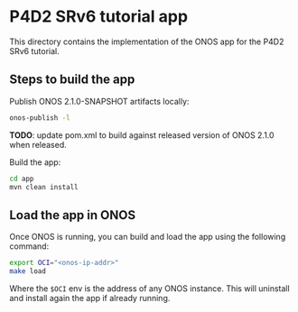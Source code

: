 # P4D2 SRv6 tutorial app

This directory contains the implementation of the ONOS app for the P4D2 SRv6
tutorial.

## Steps to build the app

Publish ONOS 2.1.0-SNAPSHOT artifacts locally:

```bash
onos-publish -l
```

**TODO**: update pom.xml to build against released version of ONOS 2.1.0 when
released.

Build the app:
```bash
cd app
mvn clean install
```

## Load the app in ONOS

Once ONOS is running, you can build and load the app using the following 
command:

```bash
export OCI="<onos-ip-addr>"
make load
```

Where the `$OCI` env is the address of any ONOS instance. This will uninstall
and install again  the app if already running.
